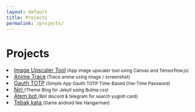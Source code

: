 ```yaml
---
layout: default
title: Projects
permalink: /projects/
---
```


<h1>Projects</h1>
<div class="content is-large">
    <li><a href="https://github.com/rokhimin/image-upscaler">Image Upscaler Tool</a><small> (App image upscaler tool using Canvas and Tensorflow.js)</small></li>
    <li><a href="https://github.com/rokhimin/anime-trace">Anime Trace</a><small> (Trace anime using image / screenshot)</small></li>
    <li><a href="https://github.com/rokhimin/gauth-totp">Gauth TOTP</a><small> (Simple App Gauth TOTP Time-Based One-Time Password)</small></li>
    <li><a href="https://github.com/rokhimin/Jekyll-niri">Niri </a><small> (Theme Blog for Jekyll using Bulma css)</small></li>
    <li><a href="https://github.com/rokhimin/Atem-bot">Atem bot </a><small> (Bot discord & telegram for search yugioh card)</small></li>
    <li><a href="https://github.com/rokhimin/App-TebakKata">Tebak kata </a><small> (Game android like Hangarman)</small></li>
</div>
